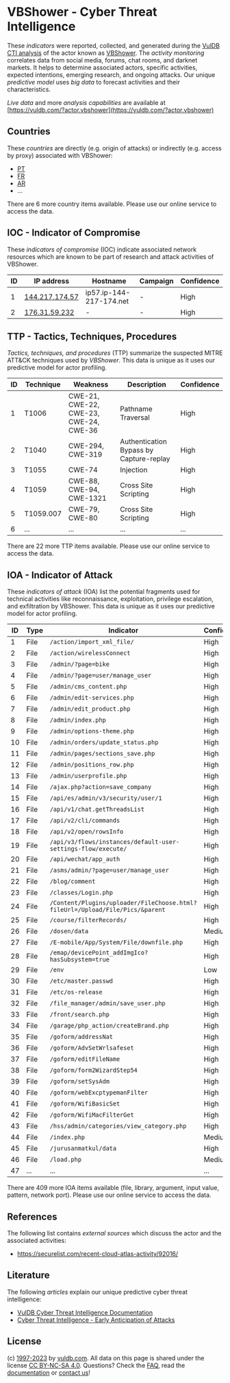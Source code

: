 # VBShower - Cyber Threat Intelligence

These _indicators_ were reported, collected, and generated during the [VulDB CTI analysis](https://vuldb.com/?kb.cti) of the actor known as [VBShower](https://vuldb.com/?actor.vbshower). The _activity monitoring_ correlates data from social media, forums, chat rooms, and darknet markets. It helps to determine associated actors, specific activities, expected intentions, emerging research, and ongoing attacks. Our unique _predictive model_ uses _big data_ to forecast activities and their characteristics.

_Live data_ and more _analysis capabilities_ are available at [https://vuldb.com/?actor.vbshower](https://vuldb.com/?actor.vbshower)

## Countries

These _countries_ are directly (e.g. origin of attacks) or indirectly (e.g. access by proxy) associated with VBShower:

* [PT](https://vuldb.com/?country.pt)
* [FR](https://vuldb.com/?country.fr)
* [AR](https://vuldb.com/?country.ar)
* ...

There are 6 more country items available. Please use our online service to access the data.

## IOC - Indicator of Compromise

These _indicators of compromise_ (IOC) indicate associated network resources which are known to be part of research and attack activities of VBShower.

ID | IP address | Hostname | Campaign | Confidence
-- | ---------- | -------- | -------- | ----------
1 | [144.217.174.57](https://vuldb.com/?ip.144.217.174.57) | ip57.ip-144-217-174.net | - | High
2 | [176.31.59.232](https://vuldb.com/?ip.176.31.59.232) | - | - | High

## TTP - Tactics, Techniques, Procedures

_Tactics, techniques, and procedures_ (TTP) summarize the suspected MITRE ATT&CK techniques used by _VBShower_. This data is unique as it uses our predictive model for actor profiling.

ID | Technique | Weakness | Description | Confidence
-- | --------- | -------- | ----------- | ----------
1 | T1006 | CWE-21, CWE-22, CWE-23, CWE-24, CWE-36 | Pathname Traversal | High
2 | T1040 | CWE-294, CWE-319 | Authentication Bypass by Capture-replay | High
3 | T1055 | CWE-74 | Injection | High
4 | T1059 | CWE-88, CWE-94, CWE-1321 | Cross Site Scripting | High
5 | T1059.007 | CWE-79, CWE-80 | Cross Site Scripting | High
6 | ... | ... | ... | ...

There are 22 more TTP items available. Please use our online service to access the data.

## IOA - Indicator of Attack

These _indicators of attack_ (IOA) list the potential fragments used for technical activities like reconnaissance, exploitation, privilege escalation, and exfiltration by VBShower. This data is unique as it uses our predictive model for actor profiling.

ID | Type | Indicator | Confidence
-- | ---- | --------- | ----------
1 | File | `/action/import_xml_file/` | High
2 | File | `/action/wirelessConnect` | High
3 | File | `/admin/?page=bike` | High
4 | File | `/admin/?page=user/manage_user` | High
5 | File | `/admin/cms_content.php` | High
6 | File | `/admin/edit-services.php` | High
7 | File | `/admin/edit_product.php` | High
8 | File | `/admin/index.php` | High
9 | File | `/admin/options-theme.php` | High
10 | File | `/admin/orders/update_status.php` | High
11 | File | `/admin/pages/sections_save.php` | High
12 | File | `/admin/positions_row.php` | High
13 | File | `/admin/userprofile.php` | High
14 | File | `/ajax.php?action=save_company` | High
15 | File | `/api/es/admin/v3/security/user/1` | High
16 | File | `/api/v1/chat.getThreadsList` | High
17 | File | `/api/v2/cli/commands` | High
18 | File | `/api/v2/open/rowsInfo` | High
19 | File | `/api/v3/flows/instances/default-user-settings-flow/execute/` | High
20 | File | `/api/wechat/app_auth` | High
21 | File | `/asms/admin/?page=user/manage_user` | High
22 | File | `/blog/comment` | High
23 | File | `/classes/Login.php` | High
24 | File | `/Content/Plugins/uploader/FileChoose.html?fileUrl=/Upload/File/Pics/&parent` | High
25 | File | `/course/filterRecords/` | High
26 | File | `/dosen/data` | Medium
27 | File | `/E-mobile/App/System/File/downfile.php` | High
28 | File | `/emap/devicePoint_addImgIco?hasSubsystem=true` | High
29 | File | `/env` | Low
30 | File | `/etc/master.passwd` | High
31 | File | `/etc/os-release` | High
32 | File | `/file_manager/admin/save_user.php` | High
33 | File | `/front/search.php` | High
34 | File | `/garage/php_action/createBrand.php` | High
35 | File | `/goform/addressNat` | High
36 | File | `/goform/AdvSetWrlsafeset` | High
37 | File | `/goform/editFileName` | High
38 | File | `/goform/form2WizardStep54` | High
39 | File | `/goform/setSysAdm` | High
40 | File | `/goform/webExcptypemanFilter` | High
41 | File | `/goform/WifiBasicSet` | High
42 | File | `/goform/WifiMacFilterGet` | High
43 | File | `/hss/admin/categories/view_category.php` | High
44 | File | `/index.php` | Medium
45 | File | `/jurusanmatkul/data` | High
46 | File | `/load.php` | Medium
47 | ... | ... | ...

There are 409 more IOA items available (file, library, argument, input value, pattern, network port). Please use our online service to access the data.

## References

The following list contains _external sources_ which discuss the actor and the associated activities:

* https://securelist.com/recent-cloud-atlas-activity/92016/

## Literature

The following _articles_ explain our unique predictive cyber threat intelligence:

* [VulDB Cyber Threat Intelligence Documentation](https://vuldb.com/?kb.cti)
* [Cyber Threat Intelligence - Early Anticipation of Attacks](https://www.scip.ch/en/?labs.20201022)

## License

(c) [1997-2023](https://vuldb.com/?kb.changelog) by [vuldb.com](https://vuldb.com/?kb.about). All data on this page is shared under the license [CC BY-NC-SA 4.0](https://creativecommons.org/licenses/by-nc-sa/4.0/). Questions? Check the [FAQ](https://vuldb.com/?kb.faq), read the [documentation](https://vuldb.com/?kb) or [contact us](https://vuldb.com/?contact)!
